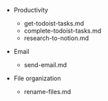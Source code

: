 - Productivity
    - get-todoist-tasks.md
    - complete-todoist-tasks.md
    - research-to-notion.md

- Email
    - send-email.md

- File organization
    - rename-files.md